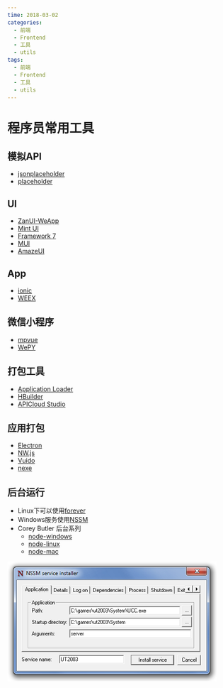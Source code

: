 ```yaml
---
time: 2018-03-02
categories:
  - 前端
  - Frontend
  - 工具
  - utils
tags:
  - 前端
  - Frontend
  - 工具
  - utils
---
```


# 程序员常用工具

## 模拟API

- [jsonplaceholder](https://jsonplaceholder.typicode.com)
- [placeholder](https://placeholder.com/)

## UI

- [ZanUI-WeApp](https://github.com/youzan/zanui-weapp)
- [Mint UI](https://github.com/ElemeFE/mint-ui)
- [Framework 7](http://framework7.io)
- [MUI](http://www.dcloud.io/mui.html)
- [AmazeUI](http://amazeui.org/widgets)

## App

- [ionic](https://ionicframework.com)
- [WEEX](http://weex.apache.org/cn)

## 微信小程序

- [mpvue](https://github.com/Meituan-Dianping/mpvue)
- [WePY](https://github.com/Tencent/wepy)

## 打包工具

- [Application Loader](http://www.appuploader.net)
- [HBuilder](http://www.dcloud.io)
- [APICloud Studio](https://www.apicloud.com/devtools)

## 应用打包

- [Electron](https://github.com/electron/electron)
- [NW.js](https://github.com/nwjs/nw.js)
- [Vuido](https://github.com/mimecorg/vuido)
- [nexe](https://github.com/nexe/nexe)

## 后台运行

- Linux下可以使用[forever](https://github.com/foreverjs/forever)
- Windows服务使用[NSSM](https://nssm.cc/usage)
- Corey Butler 后台系列
  - [node-windows](https://github.com/coreybutler/node-windows)
  - [node-linux](https://github.com/coreybutler/node-linux)
  - [node-mac](https://github.com/coreybutler/node-mac)

![nodejs-daemon-nssm](./assets/nodejs-daemon-nssm.png)
